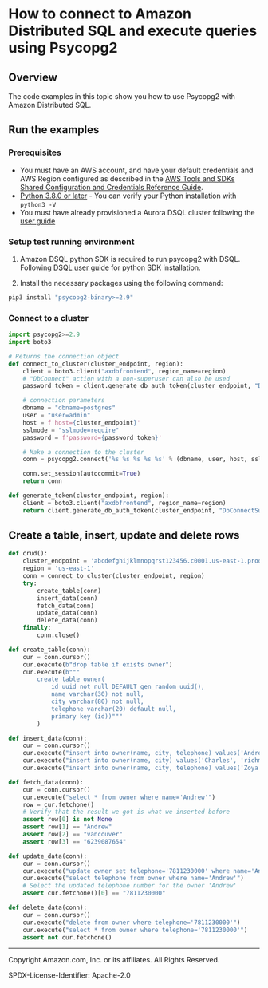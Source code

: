 # How to connect to Amazon Distributed SQL and execute queries using Psycopg2

## Overview

The code examples in this topic show you how to use Psycopg2 with Amazon Distributed SQL. 

## Run the examples

### Prerequisites

* You must have an AWS account, and have your default credentials and AWS Region configured as described in the 
[AWS Tools and SDKs Shared Configuration and Credentials Reference Guide](https://docs.aws.amazon.com/credref/latest/refdocs/creds-config-files.html).
* [Python 3.8.0 or later](https://www.python.org/) -  You can verify your Python installation with `python3 -V` 
* You must have already provisioned a Aurora DSQL cluster following the [user guide](TBD)

### Setup test running environment 

1. Amazon DSQL python SDK is required to run psycopg2 with DSQL. Following [DSQL user guide](https://alpha.www.docs.aws.a2z.com/distributed-sql/latest/userguide/accessing-install-sdk.html) for python SDK installation.

2. Install the necessary packages using the following command:

```sh
pip3 install "psycopg2-binary>=2.9"
```

### Connect to a cluster

```py
import psycopg2>=2.9
import boto3

# Returns the connection object
def connect_to_cluster(cluster_endpoint, region):
    client = boto3.client("axdbfrontend", region_name=region)
    # "DbConnect" action with a non-superuser can also be used
    password_token = client.generate_db_auth_token(cluster_endpoint, "DbConnectSuperuser", region)

    # connection parameters
    dbname = "dbname=postgres"
    user = "user=admin"
    host = f'host={cluster_endpoint}'
    sslmode = "sslmode=require"
    password = f'password={password_token}'

    # Make a connection to the cluster
    conn = psycopg2.connect('%s %s %s %s %s' % (dbname, user, host, sslmode, password))

    conn.set_session(autocommit=True)
    return conn

def generate_token(cluster_endpoint, region):
    client = boto3.client("axdbfrontend", region_name=region)
    return client.generate_db_auth_token(cluster_endpoint, "DbConnectSuperuser", region)
```

## Create a table, insert, update and delete rows

```py
def crud():
    cluster_endpoint = 'abcdefghijklmnopqrst123456.c0001.us-east-1.prod.sql.axdb.aws.dev'
    region = 'us-east-1'
    conn = connect_to_cluster(cluster_endpoint, region)
    try: 
        create_table(conn)
        insert_data(conn)
        fetch_data(conn)
        update_data(conn)
        delete_data(conn)
    finally:
        conn.close()

def create_table(conn):
    cur = conn.cursor()
    cur.execute(b"drop table if exists owner")
    cur.execute(b"""
        create table owner(
            id uuid not null DEFAULT gen_random_uuid(),
            name varchar(30) not null,
            city varchar(80) not null, 
            telephone varchar(20) default null,
            primary key (id))"""
        )

def insert_data(conn):
    cur = conn.cursor()
    cur.execute("insert into owner(name, city, telephone) values('Andrew', 'vancouver', '6239087654')")
    cur.execute("insert into owner(name, city) values('Charles', 'richmond')")
    cur.execute("insert into owner(name, city, telephone) values('Zoya', 'langley', '6230005678')")

def fetch_data(conn):
    cur = conn.cursor()
    cur.execute("select * from owner where name='Andrew'")
    row = cur.fetchone()
    # Verify that the result we got is what we inserted before
    assert row[0] is not None
    assert row[1] == "Andrew"
    assert row[2] == "vancouver"
    assert row[3] == "6239087654"

def update_data(conn):
    cur = conn.cursor()
    cur.execute("update owner set telephone='7811230000' where name='Andrew'")
    cur.execute("select telephone from owner where name='Andrew'")
    # Select the updated telephone number for the owner 'Andrew'
    assert cur.fetchone()[0] == "7811230000"

def delete_data(conn):
    cur = conn.cursor()
    cur.execute("delete from owner where telephone='7811230000'")
    cur.execute("select * from owner where telephone='7811230000'")
    assert not cur.fetchone()
```

---

Copyright Amazon.com, Inc. or its affiliates. All Rights Reserved. 

SPDX-License-Identifier: Apache-2.0